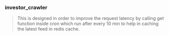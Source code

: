 ### investor_crawler

> This is designed in order to improve the request latency by calling get function inside cron which run after every 10 min to help in caching the latest feed in redis cache. 

